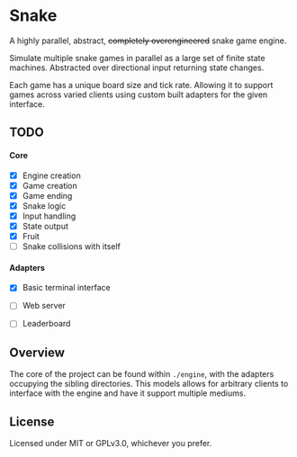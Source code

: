 # Snake
A highly parallel, abstract, ~~completely overengineered~~ snake game engine.

Simulate multiple snake games in parallel as a large set of finite state machines. Abstracted over directional input returning state changes.

Each game has a unique board size and tick rate. Allowing it to support games across varied clients using custom built adapters for the given interface.

## TODO

#### Core
- [x] Engine creation
- [x] Game creation
- [x] Game ending
- [x] Snake logic
- [x] Input handling
- [x] State output
- [x] Fruit
- [ ] Snake collisions with itself

#### Adapters
- [x] Basic terminal interface
- [ ] Web server
- [ ] Leaderboard


## Overview
The core of the project can be found within `./engine`, with the adapters occupying the sibling directories. This models allows for arbitrary clients to interface with the engine and have it support multiple mediums.

## License
Licensed under MIT or GPLv3.0, whichever you prefer.
